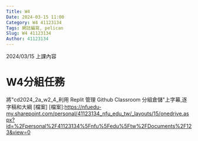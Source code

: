 ```yaml
---
Title: W4
Date: 2024-03-15 11:00
Category: W4 41123134
Tags: 網誌編寫, pelican
Slug: W4 41123134
Author: 41123134
---
```


2024/03/15 上課內容

<!-- PELICAN_END_SUMMARY -->

# W4分組任務
將"cd2024_2a_w2_4_利用 Replit 管理 Github Classroom 分組倉儲"上字幕,逐字稿和大綱
[檔案]
[檔案]:https://nfuedu-my.sharepoint.com/personal/41123134_nfu_edu_tw/_layouts/15/onedrive.aspx?id=%2Fpersonal%2F41123134%5Fnfu%5Fedu%5Ftw%2FDocuments%2F123&view=0